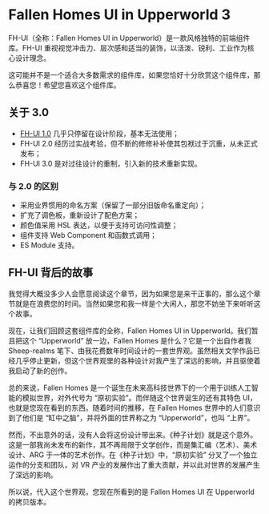 # Fallen Homes UI in Upperworld 3

FH-UI（全称：Fallen Homes UI in Upperworld）是一款风格独特的前端组件库。FH-UI 重视视觉冲击力、层次感和适当的装饰，以活泼、锐利、工业作为核心设计理念。

这可能并不是一个适合大多数需求的组件库，如果您恰好十分欣赏这个组件库，那么恭喜您！希望您喜欢这个组件库。


## 关于 3.0

- [FH-UI 1.0](https://github.com/sheep-realms/Fallen-Homes-UI-in-Upperworld) 几乎只停留在设计阶段，基本无法使用；
- FH-UI 2.0 经历过实战考验，但不断的修修补补使其包袱过于沉重，从未正式发布；
- FH-UI 3.0 是对过往设计的重制，引入新的技术重新实现。


### 与 2.0 的区别

- 采用业界惯用的命名方案（保留了一部分旧版命名重定向）；
- 扩充了调色板，重新设计了配色方案；
- 颜色值采用 HSL 表达，以便于支持可访问性调整；
- 组件支持 Web Component 和函数式调用；
- ES Module 支持。


## FH-UI 背后的故事

我觉得大概没多少人会愿意阅读这个章节，因为如果您是来干正事的，那么这个章节就是在浪费您的时间。当然如果您和我一样是个大闲人，那您不妨坐下来听听这个故事。

现在，让我们回顾这套组件库的全称，Fallen Homes UI in Upperworld。我们暂且把这个 “Upperworld” 放一边，Fallen Homes 是什么？它是一个出自作者我 Sheep-realms 笔下、由我花费数年时间设计的一套世界观。虽然相关文学作品已经几乎停止更新，但这个世界观里的各种设计对我产生了深远的影响，并且驱使着我启动了新的创作。

总的来说，Fallen Homes 是一个诞生在未来高科技世界下的一个用于训练人工智能的模拟世界，对外代号为 “原初实验”。而伴随这个世界诞生的还有其特色 UI，也就是您现在看到的东西。随着时间的推移，在 Fallen Homes 世界中的人们意识到了他们是 “缸中之脑”，并将外面的世界称之为 “Upperworld”，也叫 “上界”。

然而，不出意外的话，没有人会将这份设计带出来。《种子计划》就是这个意外。这是一部我尚未发布的新作，其不再局限于文学创作，而是集汇编（艺术）、美术设计、ARG 于一体的艺术创作。在《种子计划》中，“原初实验” 分叉了一个独立运作的分支和团队，对 VR 产业的发展作出了重大贡献，并以此对世界的发展产生了深远的影响。

所以说，代入这个世界观，您现在所看到的是 Fallen Homes UI 在 Upperworld 的拷贝版本。
